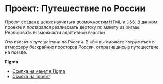 # Проект: Путешествие по России

Проект создан в целях научиться возможностям HTML и CSS.
В данном проекте я постарался реализовать вертску по макету из фигмы. Реализовать возможности адаптивной верстки 


Это проект о путешествии по России.
В нём вы сможете погрузиться в атмосферу бескрайних просторов России, отправившись в путешествие на поезде. 

**Figma**

* [Ссылка на макет в Figma](https://www.figma.com/file/5S2WSbEFL6awjVWJ0NWL8Q/Sprint-3_-Russia-_-desktop-mobile?node-id=28503%3A0)
* [Ссылка на проект](https://github.com/AlexeyKuznetsov1371/russian-travel.git)


